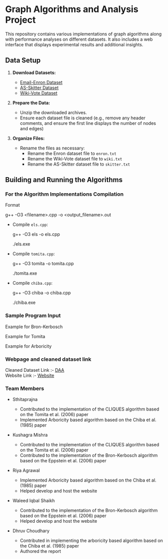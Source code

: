 # Graph Algorithms and Analysis Project

This repository contains various implementations of graph algorithms along with performance analyses on different datasets. It also includes a web interface that displays experimental results and additional insights.

## Data Setup

1. **Download Datasets:**  
     
   - [Email-Enron Dataset](https://snap.stanford.edu/data/email-Enron.html)  
   - [AS-Skitter Dataset](https://snap.stanford.edu/data/as-Skitter.html)  
   - [Wiki-Vote Dataset](https://snap.stanford.edu/data/wiki-Vote.html)

   

2. **Prepare the Data:**  
     
   - Unzip the downloaded archives.  
   - Ensure each dataset file is cleaned (e.g., remove any header comments, and ensure the first line displays the number of nodes and edges)

   

3. **Organize Files:**  
     
   - Rename the files as necessary:  
     - Rename the Enron dataset file to `enron.txt`  
     - Rename the Wiki-Vote dataset file to `wiki.txt`  
     - Rename the AS-Skitter dataset file to `skitter.txt`

## Building and Running the Algorithms

### For the Algorithm Implementations Compilation

Format

g++ \-O3 \<filename\>.cpp \-o \<output\_filename\>.out

* Compile `els.cpp`:  
    
  g++ \-O3 els \-o els.cpp  
    
  ./els.exe   
    
* Compile `tomita.cpp`:  
    
  g++ \-O3 tomita \-o tomita.cpp  
    
  ./tomita.exe  
    
* Compile `chiba.cpp`:  
    
  g++ \-O3 chiba \-o chiba.cpp  
    
  ./chiba.exe

### Sample Program Input

Example for Bron-Kerbosch

Example for Tomita

Example for Arboricity

### Webpage and cleaned dataset link

Cleaned Dataset Link :- [DAA](https://drive.google.com/drive/folders/1ryaa1RFrjOlgR2xHpGYmLwlYdg9C4WwU?usp=sharing)  
Website Link :- [Website](https://sthita19.github.io/DAA/)

### Team Members

* Sthitaprajna   
  * Contributed to the implementation of the CLIQUES algorithm based on the Tomita et al. (2006) paper  
  * Implemented Arboricity based algorithm based on the Chiba et al. (1985) paper


* Kushagra Mishra  
  * Contributed to the implementation of the CLIQUES algorithm based on the Tomita et al. (2006) paper  
  * Contributed to the implementation of the Bron-Kerbosch algorithm based on the Eppstein et al. (2006) paper


* Riya Agrawal  
  * Implemented Arboricity based algorithm based on the Chiba et al. (1985) paper  
  * Helped develop and host the website 


* Waleed Iqbal Shaikh  
  * Contributed to the implementation of the Bron-Kerbosch algorithm based on the Eppstein et al. (2006) paper  
  * Helped develop and host the website 


* Dhruv Choudhary  
  * Contributed in implementing the arboricity based algorithm based on the Chiba et al. (1985) paper  
  * Authored the report

